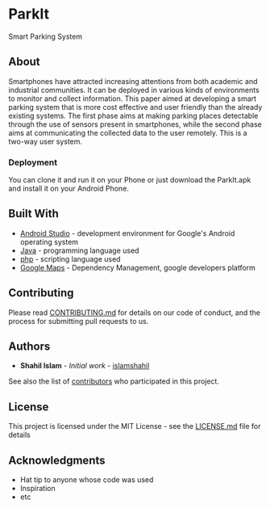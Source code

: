 # ParkIt

Smart Parking System 


## About

Smartphones have attracted increasing attentions from both academic and industrial communities. It can be deployed in various kinds of environments to monitor and collect information. This paper aimed at developing a smart parking system that is more cost effective and user friendly than the already existing systems. The first phase aims at making parking places detectable through the use of sensors present in smartphones, while the second phase aims at communicating the collected data to the user remotely. This is a two-way user system.

### Deployment

You can clone it and run it on your Phone or just download the ParkIt.apk and install it on your Android Phone. 


## Built With

* [Android Studio](https://developer.android.com/studio/) - development environment for Google's Android operating system
* [Java](https://www.java.com/en/download/) - programming language used
* [php](http://php.net/manual/en/intro-whatis.php) - scripting language used
* [Google Maps](https://developers.google.com/maps/documentation/) - Dependency Management, google developers platform


## Contributing

Please read [CONTRIBUTING.md](https://github.com/islamshahil/ParkIt/blob/master/CONTRIBUTING.md) for details on our code of conduct, and the process for submitting pull requests to us.


## Authors

* **Shahil Islam** - *Initial work* - [islamshahil](https://github.com/islamshahil)

See also the list of [contributors](https://github.com/islamshahil/ParkIt/graphs/contributors) who participated in this project.


## License

This project is licensed under the MIT License - see the [LICENSE.md](LICENSE.md) file for details


## Acknowledgments

* Hat tip to anyone whose code was used
* Inspiration
* etc
